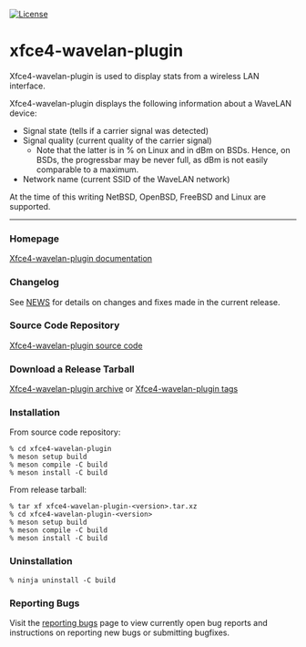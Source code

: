 [![License](https://img.shields.io/badge/License-GPL%20v2-blue.svg)](https://gitlab.xfce.org/panel-plugins/xfce4-wavelan-plugin/-/blob/master/COPYING)

# xfce4-wavelan-plugin

Xfce4-wavelan-plugin is used to display stats from a wireless LAN interface.

Xfce4-wavelan-plugin displays the following information about a WaveLAN device:

* Signal state (tells if a carrier signal was detected)
* Signal quality (current quality of the carrier signal)
  * Note that the latter is in % on Linux and in dBm on BSDs. Hence, on BSDs, the progressbar may be never full, as dBm is not easily comparable to a maximum.
* Network name (current SSID of the WaveLAN network)

At the time of this writing NetBSD, OpenBSD, FreeBSD and Linux are supported.

----

### Homepage

[Xfce4-wavelan-plugin documentation](https://docs.xfce.org/panel-plugins/xfce4-wavelan-plugin)

### Changelog

See [NEWS](https://gitlab.xfce.org/panel-plugins/xfce4-wavelan-plugin/-/blob/master/NEWS) for details on changes and fixes made in the current release.

### Source Code Repository

[Xfce4-wavelan-plugin source code](https://gitlab.xfce.org/panel-plugins/xfce4-wavelan-plugin)

### Download a Release Tarball

[Xfce4-wavelan-plugin archive](https://archive.xfce.org/src/panel-plugins/xfce4-wavelan-plugin)
    or
[Xfce4-wavelan-plugin tags](https://gitlab.xfce.org/panel-plugins/xfce4-wavelan-plugin/-/tags)

### Installation

From source code repository: 

    % cd xfce4-wavelan-plugin
    % meson setup build
    % meson compile -C build
    % meson install -C build

From release tarball:

    % tar xf xfce4-wavelan-plugin-<version>.tar.xz
    % cd xfce4-wavelan-plugin-<version>
    % meson setup build
    % meson compile -C build
    % meson install -C build

### Uninstallation

    % ninja uninstall -C build

### Reporting Bugs

Visit the [reporting bugs](https://docs.xfce.org/panel-plugins/xfce4-wavelan-plugin/bugs) page to view currently open bug reports and instructions on reporting new bugs or submitting bugfixes.

